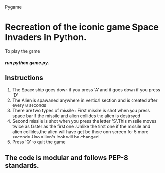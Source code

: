 Pygame
# Recreation of  the iconic game Space Invaders in Python.
To play the game 
##### run python game.py.

## Instructions
1. The Space ship goes down if you press 'A' and it goes down if you press 'D'
2. The Alien is spawaned anywhere in vertical section and is created after every 8 seconds
3. There are two types of missile : First missile is shot when you press space bar.If the missile and alien collides the alien is destroyed
4. Second missile is shot when you press the letter 'S'.This missile moves twice as faster as the first one .Unlike the first one if the missile and alien collides,the alien will have get be there onn screen for 5 more seconds.Also allien's look will be changed.
5. Press 'Q' to quit the game

## The code is modular and follows PEP-8 standards.
